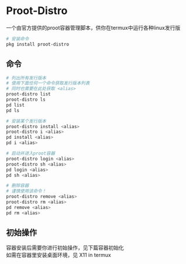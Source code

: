 # Proot-Distro
一个由官方提供的proot容器管理脚本，供你在termux中运行各种linux发行版
```bash
# 安装命令
pkg install proot-distro
```
## 命令
```bash
# 列出所有发行版本
# 使用下面任何一个命令获取发行版本列表
# 同时也需要在此处获取 <alias>
proot-distro list
proot-distro ls
pd list
pd ls

# 安装某个发行版本
proot-distro install <alias>
proot-distro i <alias>
pd install <alias>
pd i <alias>

# 启动并进入proot容器
proot-distro login <alias>
proot-distro sh <alias>
pd login <alias>
pd sh <alias>

# 删除容器
# 谨慎使用该命令！
proot-distro remove <alias>
proot-distro rm <alias>
pd remove <alias>
pd rm <alias>
```
## 初始操作
容器安装后需要你进行初始操作，见下篇容器初始化  
如需在容器里安装桌面环境，见 X11 in termux